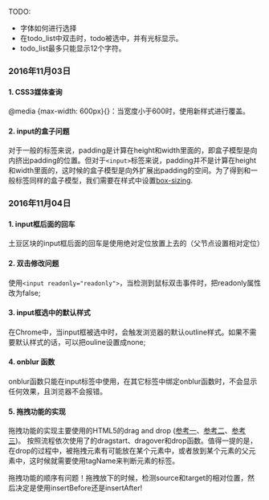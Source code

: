 TODO: 

- 字体如何进行选择
- 在todo_list中双击时，todo被选中，并有光标显示。
- todo_list最多只能显示12个字符。


### 2016年11月03日

#### 1. CSS3媒体查询

@media {max-width: 600px}{}：当宽度小于600时，使用新样式进行覆盖。


#### 2. input的盒子问题

对于一般的标签来说，padding是计算在height和width里面的，即盒子模型是向内挤出padding的位置。但对于`<input>`标签来说，padding并不是计算在height和width里面的，这时候的盒子模型是向外扩展出padding的空间。为了得到和一般标签同样的盒子模型，我们需要在样式中设置[box-sizing](http://stackoverflow.com/questions/6586302/add-padding-to-html-text-input-field).



### 2016年11月04日

#### 1. input框后面的回车

土豆区块的input框后面的回车是使用绝对定位放置上去的（父节点设置相对定位）
	

#### 2. 双击修改问题

使用`<input readonly="readonly">`，当检测到鼠标双击事件时，把readonly属性改为false;

#### 3. input框选中的默认样式

在Chrome中，当input框被选中时，会触发浏览器的默认outline样式。如果不需要默认样式的话，可以把ouline设置成none;

#### 4. onblur 函数

onblur函数只能在input标签中使用，在其它标签中绑定onblur函数时，不会显示任何效果，且浏览器不会报错。

#### 5. 拖拽功能的实现

拖拽功能的实现主要使用的HTML5的drag and drop ([参考一](https://www.html5rocks.com/zh/tutorials/dnd/basics/)、[参考二](http://www.w3cfuns.com/notes/14960/94d52ecd0037ff37e4471e4d27443804:storey-1.html)、[参考三](http://www.cnblogs.com/ijjyo/p/4300717.html))。 按照流程依次使用了的dragstart、dragover和drop函数。值得一提的是，在drop的过程中，被拖拽元素有可能放在某个元素中，或者放到某个元素的父元素中，这时候就需要使用tagName来判断元素的标签。

拖拽功能的顺序有问题！拖拽放下的时候，检测source和target的相对位置，然后决定是使用insertBefore还是insertAfter!